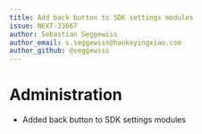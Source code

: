 ```yaml
---
title: Add back button to SDK settings modules
issue: NEXT-33667
author: Sebastian Seggewiss
author_email: s.seggewiss@haokeyingxiao.com
author_github: @seggewiss
---
```

# Administration
* Added back button to SDK settings modules
